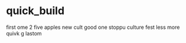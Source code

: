 # quick_build
first ome
2
five apples
new cult
good one
stoppu
culture fest
less more
quivk g
lastom
